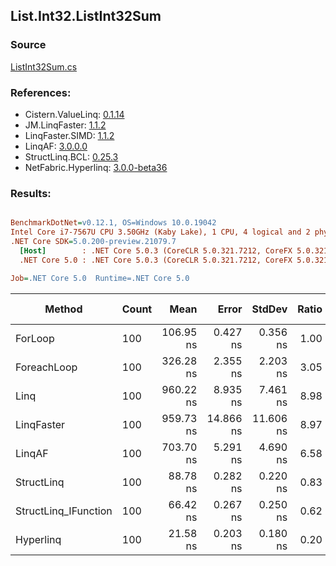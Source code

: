 ﻿## List.Int32.ListInt32Sum

### Source
[ListInt32Sum.cs](../LinqBenchmarks/List/Int32/ListInt32Sum.cs)

### References:
- Cistern.ValueLinq: [0.1.14](https://www.nuget.org/packages/Cistern.ValueLinq/0.1.14)
- JM.LinqFaster: [1.1.2](https://www.nuget.org/packages/JM.LinqFaster/1.1.2)
- LinqFaster.SIMD: [1.1.2](https://www.nuget.org/packages/LinqFaster.SIMD/1.0.3)
- LinqAF: [3.0.0.0](https://www.nuget.org/packages/LinqAF/3.0.0.0)
- StructLinq.BCL: [0.25.3](https://www.nuget.org/packages/StructLinq.BCL/0.25.3)
- NetFabric.Hyperlinq: [3.0.0-beta36](https://www.nuget.org/packages/NetFabric.Hyperlinq/3.0.0-beta36)

### Results:
``` ini

BenchmarkDotNet=v0.12.1, OS=Windows 10.0.19042
Intel Core i7-7567U CPU 3.50GHz (Kaby Lake), 1 CPU, 4 logical and 2 physical cores
.NET Core SDK=5.0.200-preview.21079.7
  [Host]        : .NET Core 5.0.3 (CoreCLR 5.0.321.7212, CoreFX 5.0.321.7212), X64 RyuJIT
  .NET Core 5.0 : .NET Core 5.0.3 (CoreCLR 5.0.321.7212, CoreFX 5.0.321.7212), X64 RyuJIT

Job=.NET Core 5.0  Runtime=.NET Core 5.0  

```
|               Method | Count |      Mean |     Error |    StdDev | Ratio | RatioSD |  Gen 0 | Gen 1 | Gen 2 | Allocated |
|--------------------- |------ |----------:|----------:|----------:|------:|--------:|-------:|------:|------:|----------:|
|              ForLoop |   100 | 106.95 ns |  0.427 ns |  0.356 ns |  1.00 |    0.00 |      - |     - |     - |         - |
|          ForeachLoop |   100 | 326.28 ns |  2.355 ns |  2.203 ns |  3.05 |    0.02 |      - |     - |     - |         - |
|                 Linq |   100 | 960.22 ns |  8.935 ns |  7.461 ns |  8.98 |    0.08 | 0.0191 |     - |     - |      40 B |
|           LinqFaster |   100 | 959.73 ns | 14.866 ns | 11.606 ns |  8.97 |    0.12 | 0.0191 |     - |     - |      40 B |
|               LinqAF |   100 | 703.70 ns |  5.291 ns |  4.690 ns |  6.58 |    0.04 |      - |     - |     - |         - |
|           StructLinq |   100 |  88.78 ns |  0.282 ns |  0.220 ns |  0.83 |    0.00 | 0.0153 |     - |     - |      32 B |
| StructLinq_IFunction |   100 |  66.42 ns |  0.267 ns |  0.250 ns |  0.62 |    0.00 |      - |     - |     - |         - |
|            Hyperlinq |   100 |  21.58 ns |  0.203 ns |  0.180 ns |  0.20 |    0.00 |      - |     - |     - |         - |
